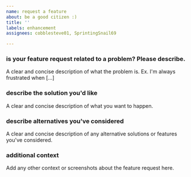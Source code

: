 ```yaml
---
name: request a feature
about: be a good citizen :)
title: ''
labels: enhancement
assignees: cobblesteve01, SprintingSnail69

---
```


### **is your feature request related to a problem? Please describe.**
A clear and concise description of what the problem is. Ex. I'm always frustrated when [...]

### **describe the solution you'd like**
A clear and concise description of what you want to happen.

### **describe alternatives you've considered**
A clear and concise description of any alternative solutions or features you've considered.

### **additional context**
Add any other context or screenshots about the feature request here.
